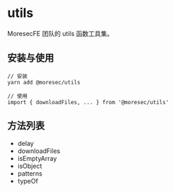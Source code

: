 # utils

MoresecFE 团队的 utils 函数工具集。


## 安装与使用

```
// 安装
yarn add @moresec/utils

// 使用
import { downloadFiles, ... } from '@moresec/utils'
```


## 方法列表

+ delay
+ downloadFiles
+ isEmptyArray
+ isObject
+ patterns
+ typeOf
